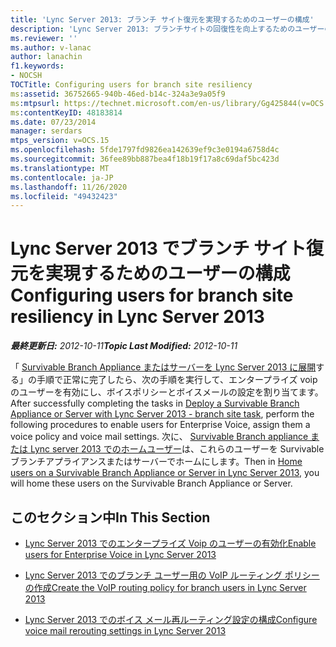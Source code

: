 ```yaml
---
title: 'Lync Server 2013: ブランチ サイト復元を実現するためのユーザーの構成'
description: 'Lync Server 2013: ブランチサイトの回復性を向上するためのユーザーの構成。'
ms.reviewer: ''
ms.author: v-lanac
author: lanachin
f1.keywords:
- NOCSH
TOCTitle: Configuring users for branch site resiliency
ms:assetid: 36752665-940b-46ed-b14c-324a3e9a05f9
ms:mtpsurl: https://technet.microsoft.com/en-us/library/Gg425844(v=OCS.15)
ms:contentKeyID: 48183814
ms.date: 07/23/2014
manager: serdars
mtps_version: v=OCS.15
ms.openlocfilehash: 5fde1797fd9826ea142639ef9c3e0194a6758d4c
ms.sourcegitcommit: 36fee89bb887bea4f18b19f17a8c69daf5bc423d
ms.translationtype: MT
ms.contentlocale: ja-JP
ms.lasthandoff: 11/26/2020
ms.locfileid: "49432423"
---
```

# <a name="configuring-users-for-branch-site-resiliency-in-lync-server-2013"></a><span data-ttu-id="360a7-103">Lync Server 2013 でブランチ サイト復元を実現するためのユーザーの構成</span><span class="sxs-lookup"><span data-stu-id="360a7-103">Configuring users for branch site resiliency in Lync Server 2013</span></span>

<div data-xmlns="http://www.w3.org/1999/xhtml">

<div class="topic" data-xmlns="http://www.w3.org/1999/xhtml" data-msxsl="urn:schemas-microsoft-com:xslt" data-cs="https://msdn.microsoft.com/">

<div data-asp="https://msdn2.microsoft.com/asp">



</div>

<div id="mainSection">

<div id="mainBody"><span data-ttu-id="360a7-104">

<span> </span></span><span class="sxs-lookup"><span data-stu-id="360a7-104">

<span> </span></span></span>

<span data-ttu-id="360a7-105">_**最終更新日:** 2012-10-11_</span><span class="sxs-lookup"><span data-stu-id="360a7-105">_**Topic Last Modified:** 2012-10-11_</span></span>

<span data-ttu-id="360a7-106">「 [Survivable Branch Appliance またはサーバーを Lync Server 2013 に展開](lync-server-2013-deploy-a-survivable-branch-appliance-or-server-branch-site-task.md)する」の手順で正常に完了したら、次の手順を実行して、エンタープライズ voip のユーザーを有効にし、ボイスポリシーとボイスメールの設定を割り当てます。</span><span class="sxs-lookup"><span data-stu-id="360a7-106">After successfully completing the tasks in [Deploy a Survivable Branch Appliance or Server with Lync Server 2013 - branch site task](lync-server-2013-deploy-a-survivable-branch-appliance-or-server-branch-site-task.md), perform the following procedures to enable users for Enterprise Voice, assign them a voice policy and voice mail settings.</span></span> <span data-ttu-id="360a7-107">次に、 [Survivable Branch appliance または Lync server 2013 でのホームユーザー](lync-server-2013-home-users-on-a-survivable-branch-appliance-or-server.md)は、これらのユーザーを Survivable ブランチアプライアンスまたはサーバーでホームにします。</span><span class="sxs-lookup"><span data-stu-id="360a7-107">Then in [Home users on a Survivable Branch Appliance or Server in Lync Server 2013](lync-server-2013-home-users-on-a-survivable-branch-appliance-or-server.md), you will home these users on the Survivable Branch Appliance or Server.</span></span>

<div>

## <a name="in-this-section"></a><span data-ttu-id="360a7-108">このセクション中</span><span class="sxs-lookup"><span data-stu-id="360a7-108">In This Section</span></span>

  - [<span data-ttu-id="360a7-109">Lync Server 2013 でのエンタープライズ Voip のユーザーの有効化</span><span class="sxs-lookup"><span data-stu-id="360a7-109">Enable users for Enterprise Voice in Lync Server 2013</span></span>](lync-server-2013-enable-users-for-enterprise-voice.md)

  - [<span data-ttu-id="360a7-110">Lync Server 2013 でのブランチ ユーザー用の VoIP ルーティング ポリシーの作成</span><span class="sxs-lookup"><span data-stu-id="360a7-110">Create the VoIP routing policy for branch users in Lync Server 2013</span></span>](lync-server-2013-create-the-voip-routing-policy-for-branch-users.md)

  - [<span data-ttu-id="360a7-111">Lync Server 2013 でのボイス メール再ルーティング設定の構成</span><span class="sxs-lookup"><span data-stu-id="360a7-111">Configure voice mail rerouting settings in Lync Server 2013</span></span>](lync-server-2013-configure-voice-mail-rerouting-settings.md)

<span data-ttu-id="360a7-112"></div>

</div>

<span> </span>

</div>

</div>

</span><span class="sxs-lookup"><span data-stu-id="360a7-112"></div>

</div>

<span> </span>

</div>

</div>

</span></span></div>

